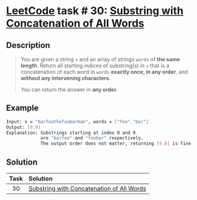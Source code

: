 # [LeetCode][leetcode] task # 30: [Substring with Concatenation of All Words][task]

Description
-----------

> You are given a string `s` and
> an array of strings `words` of **the same length**.
> Return all starting indices of substring(s) in `s`
> that is a concatenation of each word in `words`
> **exactly once, in any order**,
> and **without any intervening characters**.
>
> You can return the answer in **any order**.

Example
-------

```sh
Input: s = "barfoothefoobarman", words = ["foo","bar"]
Output: [0,9]
Explanation: Substrings starting at index 0 and 9
             are "barfoo" and "foobar" respectively.
             The output order does not matter, returning [9,0] is fine too.
```

Solution
--------

| Task | Solution |
|:----:| :------ |
|  30  | [Substring with Concatenation of All Words][solution] |


[leetcode]: <http://leetcode.com/>
[task]: <https://leetcode.com/problems/substring-with-concatenation-of-all-words/>
[solution]: <https://github.com/wellaxis/witalis-jkit/blob/main/module/tasks/src/main/java/com/witalis/jkit/tasks/core/task/leetcode/p30/option/Practice.java>
